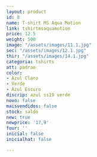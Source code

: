 ```yaml
---
layout: product
id: 8
name: T-shirt MS Aqua Motion
link: tshirtmsaquamotion
price: 12.5
weight: 500
image: "/assets/images/11.1.jpg"
sec: "/assets/images/12.1.jpg"
thir: "/assets/images/14.1.jpg"
categoria: tshirts
att: padrao
color:
- Azul Claro
- Verde
- Azul Escuro
discrip: azul ss19 verde
novo: false
maisvendidos: false
stock: saldo
new: true
newprice: '17,9'
four: ''
inicial: false
inicialhat: false

---
```

